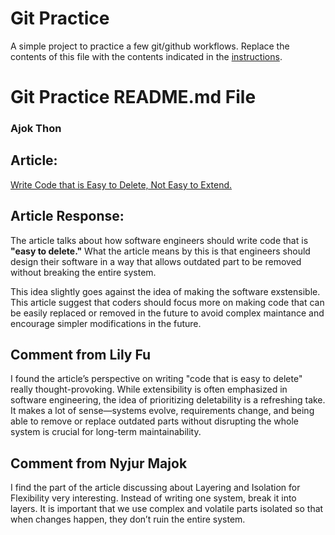 # Git Practice
A simple project to practice a few git/github workflows.  Replace the contents of this file with the contents indicated in the [instructions](./instructions.md).

# Git Practice README.md File 
### Ajok Thon 


## Article:

[Write Code that is Easy to Delete, Not Easy to Extend.](https://programmingisterrible.com/post/139222674273/write-code-that-is-easy-to-delete-not-easy-to?source=post_page-----56b0d9de2c43--------------------------------)

## Article Response: 
The article talks about how software engineers should write code that is **"easy to delete."** What the article means by this is that engineers should design their software in a way that allows outdated part to be removed without breaking the entire system. 

This idea slightly goes against the idea of making the software exstensible. This article suggest that coders should focus more on making code that can be easily replaced or removed in the future to avoid complex maintance and encourage simpler modifications in the future. 

## Comment from Lily Fu

I found the article’s perspective on writing "code that is easy to delete" really thought-provoking. While extensibility is often emphasized in software engineering, the idea of prioritizing deletability is a refreshing take. It makes a lot of sense—systems evolve, requirements change, and being able to remove or replace outdated parts without disrupting the whole system is crucial for long-term maintainability.

## Comment from Nyjur Majok
I find the part of the article discussing about Layering and Isolation for Flexibility very interesting. Instead of writing one system, break it into layers. It is important that we use complex and volatile parts isolated so that when changes happen, they don’t ruin the entire system.